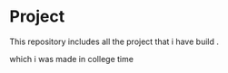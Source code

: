 # Project
This repository  includes  all the project that i have build .

which i was made in college time
